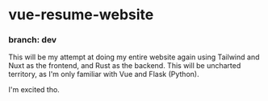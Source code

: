 # vue-resume-website
### branch: dev

This will be my attempt at doing my entire website again using Tailwind
and Nuxt as the frontend, and Rust as the backend. This will be uncharted territory, as I'm
only familiar with Vue and Flask (Python).

I'm excited tho.
